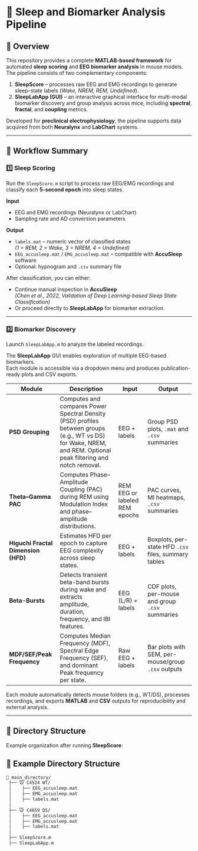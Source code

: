 # 🧠 Sleep and Biomarker Analysis Pipeline

## 📘 Overview
This repository provides a complete **MATLAB-based framework** for automated **sleep scoring** and **EEG biomarker analysis** in mouse models.  
The pipeline consists of two complementary components:

1. **SleepScore** – processes raw EEG and EMG recordings to generate sleep-state labels (*Wake, NREM, REM, Undefined*).  
2. **SleepLabApp (GUI)** – an interactive graphical interface for multi-modal biomarker discovery and group analysis across mice, including **spectral**, **fractal**, and **coupling** metrics.

Developed for **preclinical electrophysiology**, the pipeline supports data acquired from both **Neuralynx** and **LabChart** systems.

---

## 🚀 Workflow Summary

### 1️⃣ Sleep Scoring
Run the `SleepScore.m` script to process raw EEG/EMG recordings and classify each **5-second epoch** into sleep states.

**Input**
- EEG and EMG recordings (Neuralynx or LabChart)
- Sampling rate and AD conversion parameters

**Output**
- `labels.mat` – numeric vector of classified states  
  *(1 = REM, 2 = Wake, 3 = NREM, 4 = Undefined)*
- `EEG_accusleep.mat` / `EMG_accusleep.mat` – compatible with **AccuSleep** software  
- Optional: hypnogram and `.csv` summary file

After classification, you can either:
- Continue manual inspection in **AccuSleep**  
  *(Chen et al., 2022, Validation of Deep Learning-based Sleep State Classification)*  
- Or proceed directly to **SleepLabApp** for biomarker extraction.

---

### 2️⃣ Biomarker Discovery
Launch `SleepLabApp.m` to analyze the labeled recordings.

The **SleepLabApp** GUI enables exploration of multiple EEG-based biomarkers.  
Each module is accessible via a dropdown menu and produces publication-ready plots and CSV exports.

| Module | Description | Input | Output |
|--------|--------------|--------|---------|
| **PSD Grouping** | Computes and compares Power Spectral Density (PSD) profiles between groups (e.g., WT vs DS) for Wake, NREM, and REM. Optional peak filtering and notch removal. | EEG + labels | Group PSD plots, `.mat` and `.csv` summaries |
| **Theta–Gamma PAC** | Computes Phase–Amplitude Coupling (PAC) during REM using Modulation Index and phase–amplitude distributions. | REM EEG or labeled REM epochs | PAC curves, MI heatmaps, `.csv` summaries |
| **Higuchi Fractal Dimension (HFD)** | Estimates HFD per epoch to capture EEG complexity across sleep states. | EEG + labels | Boxplots, per-state HFD `.csv` files, summary tables |
| **Beta-Bursts** | Detects transient beta-band bursts during wake and extracts amplitude, duration, frequency, and IBI features. | EEG (L/R) + labels | CDF plots, per-mouse and group `.csv` summaries |
| **MDF/SEF/Peak Frequency** | Computes Median Frequency (MDF), Spectral Edge Frequency (SEF), and dominant Peak frequency per state. | Raw EEG + labels | Bar plots with SEM, per-mouse/group `.csv` outputs |

Each module automatically detects mouse folders (e.g., WT/DS), processes recordings, and exports **MATLAB** and **CSV** outputs for reproducibility and external analysis.

---

## 📂 Directory Structure
Example organization after running **SleepScore**:

## 📂 Example Directory Structure

```bash
📁 main_directory/
 ├── 🐭 C4524 WT/
 │    ├── EEG_accusleep.mat
 │    ├── EMG_accusleep.mat
 │    ├── labels.mat
 │
 ├── 🐭 C4659 DS/
 │    ├── EEG_accusleep.mat
 │    ├── EMG_accusleep.mat
 │    ├── labels.mat
 │
 ├── SleepScore.m
 ├── SleepLabApp.m
